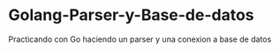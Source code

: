 # Golang-Parser-y-Base-de-datos
Practicando con Go haciendo un parser y una conexion a base de datos
